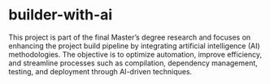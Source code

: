 # builder-with-ai

This project is part of the final Master’s 
degree research and focuses on enhancing the 
project build pipeline by integrating artificial 
intelligence (AI) methodologies. The objective 
is to optimize automation, improve efficiency, 
and streamline processes such as compilation, 
dependency management, testing, and deployment 
through AI-driven techniques.